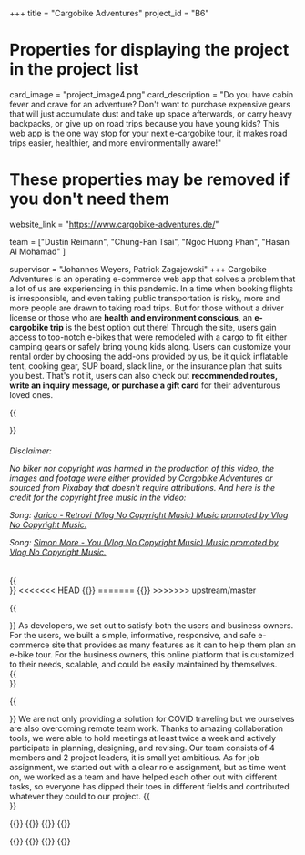 +++
title = "Cargobike Adventures"
project_id = "B6"

# Properties for displaying the project in the project list
card_image = "project_image4.png"
card_description = "Do you have cabin fever and crave for an adventure? Don't want to purchase expensive gears that will just accumulate dust and take up space afterwards, or carry heavy backpacks, or give up on road trips because you have young kids? This web app is the one way stop for your next e-cargobike tour, it makes road trips easier, healthier, and more environmentally aware!"

# These properties may be removed if you don't need them

website_link = "https://www.cargobike-adventures.de/"

team = ["Dustin Reimann",
"Chung-Fan Tsai",
"Ngoc Huong Phan",
"Hasan Al Mohamad"
]

supervisor = "Johannes Weyers, Patrick Zagajewski"
+++
Cargobike Adventures is an operating e-commerce web app that solves a problem that a lot of us are experiencing in this pandemic. In a time when booking flights is irresponsible, and even taking public transportation is risky, more and more people are drawn to taking road trips. But for those without a driver license or those who are **health and environment conscious**, an **e-cargobike trip** is the best option out there! Through the site, users gain access to top-notch e-bikes that were remodeled with a cargo to fit either camping gears or safely bring young kids along. Users can customize your rental order by choosing the add-ons provided by us, be it quick inflatable tent, cooking gear, SUP board, slack line, or the insurance plan that suits you best. That's not it, users can also check out **recommended routes, write an inquiry message, or purchase a gift card** for their adventurous loved ones.


{{<section title="Promo Video">}}
<h6>
Disclaimer:

No biker nor copyright was harmed in the production of this video, the images and footage were either provided by Cargobike Adventures or sourced from Pixabay that doesn't require attributions. And here is the credit for the copyright free music in the video:

Song: [Jarico - Retrovi (Vlog No Copyright Music) 
Music promoted by Vlog No Copyright Music.](https://youtu.be/2w9P1yvAkBw)

Song: [Simon More - You (Vlog No Copyright Music)
Music promoted by Vlog No Copyright Music.](https://youtu.be/lMJCoZoVpHY)
</h6>
{{</section>}}
<<<<<<< HEAD
{{<mediathek id="6272636b176e07ac1773ef7a2bf3f690">}}
=======
{{<mediathek id="6184bc97bd29ec40bd3d5f7c1a2a78f0">}}
>>>>>>> upstream/master

{{<section title="Our Goals">}}
As developers, we set out to satisfy both the users and business owners. For the users, we built a simple, informative, responsive, and safe e-commerce site that provides as many features as it can to help them plan an e-bike tour. For the business owners, this online platform that is customized to their needs, scalable, and could be easily maintained by themselves.  
{{</section>}}


{{<section title="The Team">}}
We are not only providing a solution for COVID traveling but we ourselves are also overcoming remote team work. Thanks to amazing collaboration tools, we were able to hold meetings at least twice a week and actively participate in planning, designing, and revising. Our team consists of 4 members and 2 project leaders, it is small yet ambitious. As for job assignment, we started out with a clear role assignment, but as time went on, we worked as a team and have helped each other out with different tasks, so everyone has dipped their toes in different fields and contributed whatever they could to our project. 
{{</section >}}

{{<gallery>}}
{{<team-member image="portrait_johannes.jpg" name="Johannes Weyers">}}
{{<team-member image="portrait_patrick.jpg" name="Patrick Zagajewski">}}
{{<team-member image="portrait_fan.png" name="Chung-Fan Tsai">}}

{{<team-member image="portrait_hasan.jpg" name="Hasan Al Mohamad">}}
{{<team-member image="portrait_huong.jpg" name="Ngoc Huong Phan">}}
{{<team-member image="portrait_dustin.jpg" name="Dustin Reimann">}}
{{</gallery>}}
